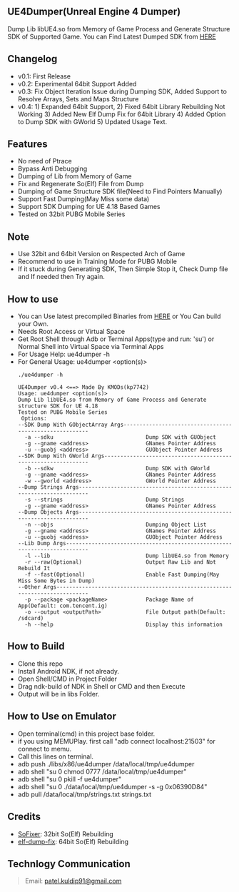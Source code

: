 ## UE4Dumper(Unreal Engine 4 Dumper)
Dump Lib libUE4.so from Memory of Game Process and Generate Structure SDK of Supported Game. You can Find Latest Dumped SDK from [HERE](https://github.com/kp7742/UE4Dumper/tree/master/SDKs/)

## Changelog
- v0.1: First Release
- v0.2: Experimental 64bit Support Added
- v0.3: Fix Object Iteration Issue during Dumping SDK, Added Support to Resolve Arrays, Sets and Maps Structure
- v0.4: 1) Expanded 64bit Support,
        2) Fixed 64bit Library Rebuilding Not Working
        3) Added New Elf Dump Fix for 64bit Library
        4) Added Option to Dump SDK with GWorld
		5) Updated Usage Text.

## Features
- No need of Ptrace
- Bypass Anti Debugging
- Dumping of Lib from Memory of Game
- Fix and Regenerate So(Elf) File from Dump
- Dumping of Game Structure SDK file(Need to Find Pointers Manually)
- Support Fast Dumping(May Miss some data)
- Support SDK Dumping for UE 4.18 Based Games
- Tested on 32bit PUBG Mobile Series

## Note
- Use 32bit and 64bit Version on Respected Arch of Game
- Recommend to use in Training Mode for PUBG Mobile
- If it stuck during Generating SDK, Then Simple Stop it, Check Dump file and If needed then Try again.
 
## How to use
- You can Use latest precompiled Binaries from [HERE](https://github.com/kp7742/UE4Dumper/tree/master/libs/) or You Can build your Own.
- Needs Root Access or Virtual Space
- Get Root Shell through Adb or Terminal Apps(type and run: 'su') or Normal Shell into Virtual Space via Terminal Apps
- For Usage Help: ue4dumper -h
- For General Usage: ue4dumper <option(s)>
	```
    ./ue4dumper -h
	 
    UE4Dumper v0.4 <==> Made By KMODs(kp7742)
    Usage: ue4dumper <option(s)>
    Dump Lib libUE4.so from Memory of Game Process and Generate structure SDK for UE 4.18
    Tested on PUBG Mobile Series
     Options:
    --SDK Dump With GObjectArray Args--------------------------------------------------------
      -a --sdku                             Dump SDK with GUObject
      -g --gname <address>                  GNames Pointer Address
      -u --guobj <address>                  GUObject Pointer Address
    --SDK Dump With GWorld Args--------------------------------------------------------------
      -b --sdkw                             Dump SDK with GWorld
      -g --gname <address>                  GNames Pointer Address
      -w --gworld <address>                 GWorld Pointer Address
    --Dump Strings Args----------------------------------------------------------------------
      -s --strings                          Dump Strings
      -g --gname <address>                  GNames Pointer Address
    --Dump Objects Args----------------------------------------------------------------------
      -n --objs                             Dumping Object List
      -g --gname <address>                  GNames Pointer Address
      -u --guobj <address>                  GUObject Pointer Address
    --Lib Dump Args--------------------------------------------------------------------------
      -l --lib                              Dump libUE4.so from Memory
      -r --raw(Optional)                    Output Raw Lib and Not Rebuild It
      -f --fast(Optional)                   Enable Fast Dumping(May Miss Some Bytes in Dump)
    --Other Args-----------------------------------------------------------------------------
      -p --package <packageName>            Package Name of App(Default: com.tencent.ig)
      -o --output <outputPath>              File Output path(Default: /sdcard)
      -h --help                             Display this information
	```
	
## How to Build
- Clone this repo
- Install Android NDK, if not already.
- Open Shell/CMD in Project Folder
- Drag ndk-build of NDK in Shell or CMD and then Execute
- Output will be in libs Folder.

## How to Use on Emulator
- Open terminal(cmd) in this project base folder.
- if you using MEMUPlay. first call "adb connect localhost:21503" for connect to memu.
- Call this lines on terminal.
- adb push ./libs/x86/ue4dumper /data/local/tmp/ue4dumper
- adb shell "su 0 chmod 0777 /data/local/tmp/ue4dumper"
- adb shell "su 0 pkill -f ue4dumper"
- adb shell "su 0 ./data/local/tmp/ue4dumper -s -g 0x06390D84"
- adb pull /data/local/tmp/strings.txt  strings.txt

## Credits
- [SoFixer](https://github.com/F8LEFT/SoFixer): 32bit So(Elf) Rebuilding
- [elf-dump-fix](https://github.com/maiyao1988/elf-dump-fix): 64bit So(Elf) Rebuilding

## Technlogy Communication
> Email: patel.kuldip91@gmail.com
